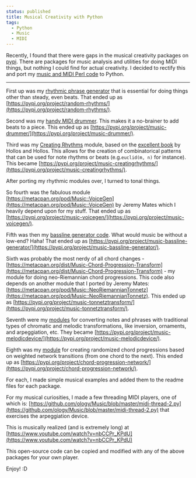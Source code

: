 ```yaml
---                                                                                                                                                                          
status: published
title: Musical Creativity with Python
tags:
  - Python
  - Music
  - MIDI
---
```


Recently, I found that there were gaps in the musical creativity packages on [pypi](https://pypi.org/). There are packages for music analysis and utilities for doing MIDI things, but nothing I could find for actual creativity. I decided to rectify this and port my [music and MIDI Perl code](https://metacpan.org/author/GENE) to Python.

---

First up was my [rhythmic phrase generator](https://metacpan.org/dist/Music-Duration-Partition) that is essential for doing things other than steady, even beats. That ended up as [https://pypi.org/project/random-rhythms/](https://pypi.org/project/random-rhythms/).

Second was my [handy MIDI drummer](https://metacpan.org/dist/MIDI-Drummer-Tiny). This makes it a no-brainer to add beats to a piece. This ended up as [https://pypi.org/project/music-drummer/](https://pypi.org/project/music-drummer/).

Third was my [Creating Rhythms](https://metacpan.org/dist/Music-CreatingRhythms) module, based on the [excellent book](https://abrazol.com/books/rhythm1/) by Hollos and Hollos. This allows for the creation of combinatorical patterns that can be used for note rhythms or beats (e.g.`euclid(m, n)` for instance). This became [https://pypi.org/project/music-creatingrhythms/](https://pypi.org/project/music-creatingrhythms/).

After porting my rhythmic modules over, I turned to tonal things.

So fourth was the fabulous module [https://metacpan.org/pod/Music::VoiceGen](https://metacpan.org/pod/Music::VoiceGen) by Jeremy Mates which I heavily depend upon for my stuff. That ended up as [https://pypi.org/project/music-voicegen/](https://pypi.org/project/music-voicegen/).

Fifth was then my [bassline generator code](https://metacpan.org/dist/Music-Bassline-Generator). What would music be without a low-end? Haha! That ended up as [https://pypi.org/project/music-bassline-generator/](https://pypi.org/project/music-bassline-generator/).

Sixth was probably the most nerdy of all chord changes - [https://metacpan.org/dist/Music-Chord-Progression-Transform](https://metacpan.org/dist/Music-Chord-Progression-Transform) - my module for doing neo-Riemannian chord progressions. This code also depends on another module that I ported by Jeremy Mates: [https://metacpan.org/pod/Music::NeoRiemannianTonnetz](https://metacpan.org/pod/Music::NeoRiemannianTonnetz). This ended up as [https://pypi.org/project/music-tonnetztransform/](https://pypi.org/project/music-tonnetztransform/).

Seventh were my [modules](https://metacpan.org/search?size=500&q=melodic+device) for converting notes and phrases with traditional types of chromatic and melodic transformations, like inversion, ornaments, and arpeggiation, etc. They became [https://pypi.org/project/music-melodicdevice/](https://pypi.org/project/music-melodicdevice/).

Eighth was my [module](https://metacpan.org/dist/Music-Chord-Progression) for creating randomized chord progressions based on weighted network transitions (from one chord to the next). This ended up as [https://pypi.org/project/chord-progression-network/](https://pypi.org/project/chord-progression-network/).

For each, I made simple musical examples and added them to the readme files for each package.

For my musical curiosities, I made a few threading MIDI players, one of which is: [https://github.com/ology/Music/blob/master/midi-thread-2.py](https://github.com/ology/Music/blob/master/midi-thread-2.py) that exercises the arpeggiation device.

This is musically realized (and is extremely long) at [https://www.youtube.com/watch?v=nbCCPr_KPdU](https://www.youtube.com/watch?v=nbCCPr_KPdU)

This open-source code can be copied and modified with any of the above packages for your own player.

Enjoy! :D
